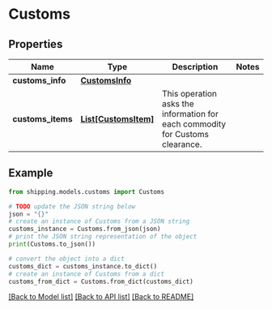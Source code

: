 # Customs


## Properties

Name | Type | Description | Notes
------------ | ------------- | ------------- | -------------
**customs_info** | [**CustomsInfo**](CustomsInfo.md) |  | 
**customs_items** | [**List[CustomsItem]**](CustomsItem.md) | This operation asks the information for each commodity for Customs clearance. | 

## Example

```python
from shipping.models.customs import Customs

# TODO update the JSON string below
json = "{}"
# create an instance of Customs from a JSON string
customs_instance = Customs.from_json(json)
# print the JSON string representation of the object
print(Customs.to_json())

# convert the object into a dict
customs_dict = customs_instance.to_dict()
# create an instance of Customs from a dict
customs_from_dict = Customs.from_dict(customs_dict)
```
[[Back to Model list]](../README.md#documentation-for-models) [[Back to API list]](../README.md#documentation-for-api-endpoints) [[Back to README]](../README.md)


